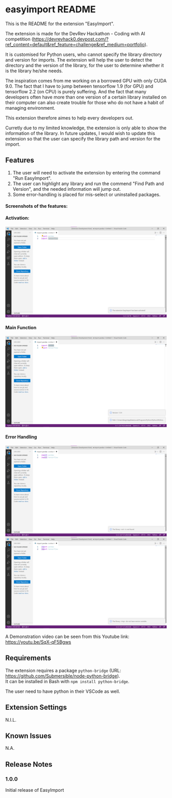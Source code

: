 # easyimport README
  
This is the README for the extension "EasyImport".  

The extension is made for the DevRev Hackathon - Coding with AI competition (https://devrevhack0.devpost.com/?ref_content=default&ref_feature=challenge&ref_medium=portfolio).  
  
It is customised for Python users, who cannot specify the library directory and version for imports. The extension will help the user to detect the directory and the version of the library, for the user to determine whether it is the library he/she needs.  
  
The inspiration comes from me working on a borrowed GPU with only CUDA 9.0. The fact that I have to jump between tensorflow 1.9 (for GPU) and tensorflow 2.2 (on CPU) is purely suffering. And the fact that many developers often have more than one version of a certain library installed on their computer can also create trouble for those who do not have a habit of managing environment.   
  
This extension therefore aimes to help every developers out.  
  
Curretly due to my limited knowledge, the extension is only able to show the information of the library. In future updates, I would wish to update this extension so that the user can specify the library path and version for the import.  

## Features  
1. The user will need to activate the extension by entering the command "Run EasyImport".  
2. The user can highlight any library and run the commend "Find Path and Version", and the needed information will jump out.  
3. Some error-handling is placed for mis-select or uninstalled packages.  
  
#### **Screenshots of the features:**
#### Activation:
![feature 1](images/Activation.png)  

#### Main Function
![feature 2](images/function.png)  

#### Error Handling
![feature 3](images/error1.png)  
![feature 3*](images/error2.png)  
  
A Demonstration video can be seen from this Youtube link:  
https://youtu.be/SqX-qF5Bgws  

## Requirements  
  
The extension requires a package `python-bridge` (URL: https://github.com/Submersible/node-python-bridge).  
It can be installed in Bash with `npm install python-bridge`.  
  
The user need to have python in their VSCode as well.  
  
## Extension Settings  
N.I.L.  
  
## Known Issues  
N.A.  
  
## Release Notes  
### 1.0.0  
Initial release of EasyImport  


